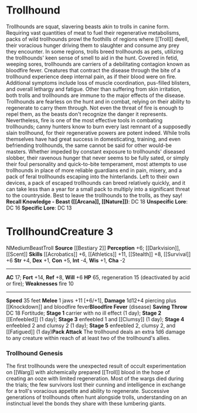 ﻿---
ac: '17'
alignment: N
all_resistance: null
burrow_speed: null
charisma: '-2'
climb_speed: null
constitution: '+5'
creature_ability:
- Bloodfire Fever
- Pack Attack
creature_family: null
description: 'Trollhounds are squat, slavering beasts akin to trolls in canine form.
  Requiring vast quantities of meat to fuel their regenerative metabolisms, packs
  of wild trollhounds prowl the foothills of regions where [[DATABASE/monsterfamily/Troll|trolls]]
  dwell, their voracious hunger driving them to slaughter and consume any prey they
  encounter. In some regions, trolls breed trollhounds as pets, utilizing the trollhounds''
  keen sense of smell to aid in the hunt.<br/><br/> Covered in fetid, weeping sores,
  trollhounds are carriers of a debilitating contagion known as bloodfire fever. Creatures
  that contract the disease through the bite of a trollhound experience deep internal
  pain, as if their blood were on fire. Additional symptoms include loss of muscle
  coordination, pus-filled blisters, and overall lethargy and fatigue. Other than
  suffering from skin irritation, both trolls and trollhounds are immune to the major
  effects of the disease.<br/><br/> Trollhounds are fearless on the hunt and in combat,
  relying on their ability to regenerate to carry them through. Not even the threat
  of fire is enough to repel them, as the beasts don''t recognize the danger it represents.
  Nevertheless, fire is one of the most effective tools in combating trollhounds;
  canny hunters know to burn every last remnant of a supposedly slain trollhound,
  for their regenerative powers are potent indeed.<br/><br/> While trolls themselves
  have had great success in domesticating, training, and even befriending trollhounds,
  the same cannot be said for other would-be masters. Whether impeded by constant
  exposure to trollhounds'' diseased slobber, their ravenous hunger that never seems
  to be fully sated, or simply their foul personality and quick-to-bite temperament,
  most attempts to use trollhounds in place of more reliable guardians end in pain,
  misery, and a pack of feral trollhounds escaping into the hinterlands. Left to their
  own devices, a pack of escaped trollhounds can breed relatively quickly, and it
  can take less than a year for a small pack to multiply into a significant threat
  to the countryside. Best to leave the trollhounds to the trolls, as they say!<br/><br/><b><u>Recall
  Knowledge - Beast</u> ( [[DATABASE/skill/Arcana|Arcana]] , [[DATABASE/skill/Nature|Nature]]
  )</b>: DC 18<br/><b><u>Unspecific Lore</u></b>: DC 16<br/><b><u>Specific Lore</u></b>:
  DC 13'
dexterity: '+1'
element: null
fly_speed: null
fortitude: '+14'
hardness: null
hp: '65'
id: '835'
immunity: null
intelligence: '-4'
land_speed: '35'
language: null
level: '3'
max_speed: '35'
name: Trollhound
perception: '+6'
rarity: Common
reflex: '+8'
resistance: null
rus_type_level: null
school: null
sense:
- '[[DATABASE/monsterability/Darkvision|darkvision]]'
- '[[DATABASE/monsterability/Scent|scent (imprecise) 30 feet]]'
size: Medium
skill:
- '[[DATABASE/skill/Acrobatics|Acrobatics]] +6'
- '[[DATABASE/skill/Athletics|Athletics]] +11'
- '[[DATABASE/skill/Stealth|Stealth]] +8'
- '[[DATABASE/skill/Survival|Survival]] +6'
source: '[[DATABASE/source/Bestiary 2|Bestiary 2]]'
speed:
- 35 feet
spell: null
strength: '+4'
strength_req: '4'
strongest_save:
- Fortitude
swim_speed: null
trait:
- '[[DATABASE/trait/Beast|Beast]]'
- '[[DATABASE/trait/Troll|Troll]]'
type: Creature
vision: Darkvision
weakest_save:
- Will
weakness:
- fire 10
will: '+6'
wisdom: '+1'

---
# Trollhound

Trollhounds are squat, slavering beasts akin to trolls in canine form. Requiring vast quantities of meat to fuel their regenerative metabolisms, packs of wild trollhounds prowl the foothills of regions where [[Troll]] dwell, their voracious hunger driving them to slaughter and consume any prey they encounter. In some regions, trolls breed trollhounds as pets, utilizing the trollhounds' keen sense of smell to aid in the hunt.
 Covered in fetid, weeping sores, trollhounds are carriers of a debilitating contagion known as bloodfire fever. Creatures that contract the disease through the bite of a trollhound experience deep internal pain, as if their blood were on fire. Additional symptoms include loss of muscle coordination, pus-filled blisters, and overall lethargy and fatigue. Other than suffering from skin irritation, both trolls and trollhounds are immune to the major effects of the disease.
 Trollhounds are fearless on the hunt and in combat, relying on their ability to regenerate to carry them through. Not even the threat of fire is enough to repel them, as the beasts don't recognize the danger it represents. Nevertheless, fire is one of the most effective tools in combating trollhounds; canny hunters know to burn every last remnant of a supposedly slain trollhound, for their regenerative powers are potent indeed.
 While trolls themselves have had great success in domesticating, training, and even befriending trollhounds, the same cannot be said for other would-be masters. Whether impeded by constant exposure to trollhounds' diseased slobber, their ravenous hunger that never seems to be fully sated, or simply their foul personality and quick-to-bite temperament, most attempts to use trollhounds in place of more reliable guardians end in pain, misery, and a pack of feral trollhounds escaping into the hinterlands. Left to their own devices, a pack of escaped trollhounds can breed relatively quickly, and it can take less than a year for a small pack to multiply into a significant threat to the countryside. Best to leave the trollhounds to the trolls, as they say!
**Recall Knowledge - Beast ([[Arcana]], [[Nature]])**: DC 18
**Unspecific Lore**: DC 16
**Specific Lore**: DC 13

# Trollhound<span class="item-type">Creature 3</span>

<span class="trait-alignment item-trait">N</span><span class="trait-size item-trait">Medium</span><span class="item-trait">Beast</span><span class="item-trait">Troll</span>
**Source** [[Bestiary 2]] 
**Perception** +6; [[Darkvision]], [[Scent]]
**Skills** [[Acrobatics]] +6, [[Athletics]] +11, [[Stealth]] +8, [[Survival]] +6
**Str** +4, **Dex** +1, **Con** +5, **Int** -4, **Wis** +1, **Cha** -2

---
**AC** 17; **Fort** +14, **Ref** +8, **Will** +6
**HP** 65, regeneration 15 (deactivated by acid or fire); **Weaknesses** fire 10

---
**Speed** 35 feet
<span class="in-box-ability">**Melee** <span class="action-icon">1</span> jaws +11 [+6/+1], **Damage** 1d12+4 piercing plus [[Knockdown]] and bloodfire fever</span><span class="in-box-ability">**Bloodfire Fever** (disease) **Saving Throw** DC 18 Fortitude; **Stage 1** carrier with no ill effect (1 day); **Stage 2** [[Enfeebled]] (1 day); **Stage 3** enfeebled 1 and [[Clumsy]] (1 day); **Stage 4** enfeebled 2 and clumsy 2 (1 day); **Stage 5** enfeebled 2, clumsy 2, and [[Fatigued]] (1 day)</span><span class="in-box-ability">**Pack Attack** The trollhound deals an extra 1d6 damage to any creature within reach of at least two of the trollhound's allies.</span>

###  Trollhound Genesis

The first trollhounds were the unexpected result of occult experimentation on [[Warg]] with alchemically prepared [[Troll]] blood in the hope of creating an ooze with limited regeneration. Most of the wargs died during the trials; the few survivors lost their cunning and intelligence in exchange for a troll's voracious appetite and ability to regenerate. Successive generations of trollhounds often hunt alongside trolls, understanding on an instinctual level the bonds they share with these lumbering giants.